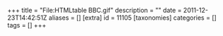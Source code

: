 +++
title = "File:HTMLtable BBC.gif"
description = ""
date = 2011-12-23T14:42:51Z
aliases = []
[extra]
id = 11105
[taxonomies]
categories = []
tags = []
+++


